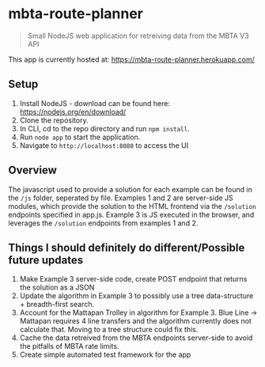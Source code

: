 # mbta-route-planner
> Small NodeJS web application for retreiving data from the MBTA V3 API

This app is currently hosted at: https://mbta-route-planner.herokuapp.com/

## Setup
1. Install NodeJS - download can be found here: https://nodejs.org/en/download/
2. Clone the repository.
3. In CLI, cd to the repo directory and run `npm install`.
4. Run `node app` to start the application.
5. Navigate to `http://localhost:8080` to access the UI

## Overview
The javascript used to provide a solution for each example can be found in the `/js` folder,
seperated by file. Examples 1 and 2 are server-side JS modules, which provide the solution to the
HTML frontend via the `/solution` endpoints specified in app.js. Example 3 is JS executed in the browser, and leverages
the `/solution` endpoints from examples 1 and 2.

## Things I should definitely do different/Possible future updates
1. Make Example 3 server-side code, create POST endpoint that returns the solution as a JSON
2. Update the algorithm in Example 3 to possibly use a tree data-structure + breadth-first search.
3. Account for the Mattapan Trolley in algorithm for Example 3. Blue Line -> Mattapan requires 4 line transfers
   and the algorithm currently does not calculate that. Moving to a tree structure could fix this.
4. Cache the data retreived from the MBTA endpoints server-side to avoid the pitfalls of MBTA rate limits.
5. Create simple automated test framework for the app
